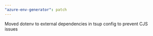 ```yaml
---
"azure-env-generator": patch
---
```


Moved dotenv to external dependencies in tsup config to prevent CJS issues
